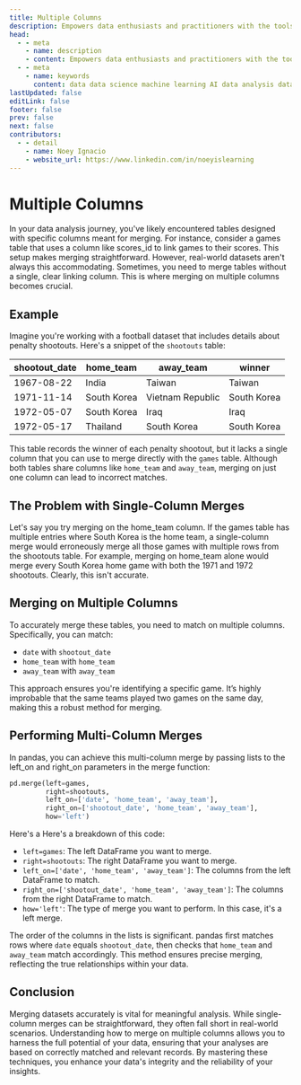 ```yaml
---
title: Multiple Columns
description: Empowers data enthusiasts and practitioners with the tools and knowledge to unlock the potential of data.
head:
  - - meta
    - name: description
    - content: Empowers data enthusiasts and practitioners with the tools and knowledge to unlock the potential of data.
  - - meta
    - name: keywords
      content: data data science machine learning AI data analysis data-driven data enthusiasts data practitioners
lastUpdated: false
editLink: false
footer: false
prev: false
next: false
contributors:
  - - detail
    - name: Noey Ignacio
    - website_url: https://www.linkedin.com/in/noeyislearning
---
```


# Multiple Columns

In your data analysis journey, you've likely encountered tables designed with specific columns meant for merging. For instance, consider a games table that uses a column like scores_id to link games to their scores. This setup makes merging straightforward. However, real-world datasets aren't always this accommodating. Sometimes, you need to merge tables without a single, clear linking column. This is where merging on multiple columns becomes crucial.

## Example

Imagine you're working with a football dataset that includes details about penalty shootouts. Here's a snippet of the `shootouts` table:

| shootout_date | home_team   | away_team        | winner      |
| ------------- | ----------- | ---------------- | ----------- |
| 1967-08-22    | India       | Taiwan           | Taiwan      |
| 1971-11-14    | South Korea | Vietnam Republic | South Korea |
| 1972-05-07    | South Korea | Iraq             | Iraq        |
| 1972-05-17    | Thailand    | South Korea      | South Korea |

This table records the winner of each penalty shootout, but it lacks a single column that you can use to merge directly with the `games` table. Although both tables share columns like `home_team` and `away_team`, merging on just one column can lead to incorrect matches.

## The Problem with Single-Column Merges

Let's say you try merging on the home_team column. If the games table has multiple entries where South Korea is the home team, a single-column merge would erroneously merge all those games with multiple rows from the shootouts table. For example, merging on home_team alone would merge every South Korea home game with both the 1971 and 1972 shootouts. Clearly, this isn't accurate.

## Merging on Multiple Columns

To accurately merge these tables, you need to match on multiple columns. Specifically, you can match:

- `date` with `shootout_date`
- `home_team` with `home_team`
- `away_team` with `away_team`

This approach ensures you're identifying a specific game. It’s highly improbable that the same teams played two games on the same day, making this a robust method for merging.

## Performing Multi-Column Merges

In pandas, you can achieve this multi-column merge by passing lists to the left_on and right_on parameters in the merge function:

```python
pd.merge(left=games,
         right=shootouts,
         left_on=['date', 'home_team', 'away_team'],
         right_on=['shootout_date', 'home_team', 'away_team'],
         how='left')
```

Here's a Here's a breakdown of this code:

- `left=games`: The left DataFrame you want to merge.
- `right=shootouts`: The right DataFrame you want to merge.
- `left_on=['date', 'home_team', 'away_team']`: The columns from the left DataFrame to match.
- `right_on=['shootout_date', 'home_team', 'away_team']`: The columns from the right DataFrame to match.
- `how='left'`: The type of merge you want to perform. In this case, it's a left merge.

The order of the columns in the lists is significant. pandas first matches rows where `date` equals `shootout_date`, then checks that `home_team` and `away_team` match accordingly. This method ensures precise merging, reflecting the true relationships within your data.

## Conclusion

Merging datasets accurately is vital for meaningful analysis. While single-column merges can be straightforward, they often fall short in real-world scenarios. Understanding how to merge on multiple columns allows you to harness the full potential of your data, ensuring that your analyses are based on correctly matched and relevant records. By mastering these techniques, you enhance your data's integrity and the reliability of your insights.
